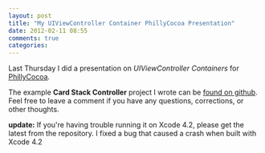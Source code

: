 ```yaml
---
layout: post
title: "My UIViewController Container PhillyCocoa Presentation"
date: 2012-02-11 08:55
comments: true
categories: 
---
```

Last Thursday I did a presentation on *UIViewController Containers* for [PhillyCocoa](http://phillycocoa.org).

<script async class="speakerdeck-embed" data-id="4f3671b268bb50001f010a8b" data-ratio="1.33333333333333" src="//speakerdeck.com/assets/embed.js"></script>

The example **Card Stack Controller** project I wrote can be [found on github](https://github.com/codecaffeine/CardStackController). Feel free to leave a comment if you have any questions, corrections, or other thoughts.

**update:** If you're having trouble running it on Xcode 4.2, please get the latest from the repository. I fixed a bug that caused a crash when built with Xcode 4.2
